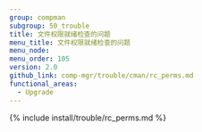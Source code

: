 ```yaml
---
group: compman
subgroup: 50_trouble
title: 文件权限就绪检查的问题
menu_title: 文件权限就绪检查的问题
menu_node:
menu_order: 105
version: 2.0
github_link: comp-mgr/trouble/cman/rc_perms.md
functional_areas:
  - Upgrade
---
```


{% include install/trouble/rc_perms.md %}
